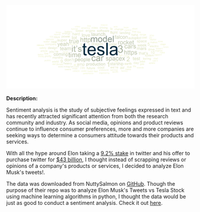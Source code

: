 ![](https://github.com/Barnes7599/sentiment_analysis/blob/main/wordcloud.PNG?raw=true)

**Description:**

Sentiment analysis is the study of subjective feelings expressed in text and has recently attracted significant attention from both the research community and industry. As social media, opinions and product reviews continue to influence consumer preferences, more and more companies are seeking ways to determine a consumers attitude towards their products and services. 

With all the hype around Elon taking a [9.2% stake](https://www.cnbc.com/2022/04/05/elon-musks-9percent-stake-in-twitter-and-board-seat-heres-what-it-means.html) in twitter and his offer to purchase twitter for [$43 billion](https://www.businessinsider.com/elon-musk-buying-twitter-doesnt-care-economics-trusted-public-platform-2022-4), I thought instead of scrapping reviews or opinions of a company's products or services, I decided to analyze Elon Musk's tweets!. 

The data was downloaded from NuttySalmon on [GitHub](https://github.com/NuttySalmon). Though the purpose of their repo was to analyze Elon Musk's Tweets vs Tesla Stock using machine learning algorithms in python, I thought the data would be just as good to conduct a sentiment analysis. Check it out [here](https://github.com/NuttySalmon/Elon-Musk-Tweets-VS-Tesla-Stock). 
